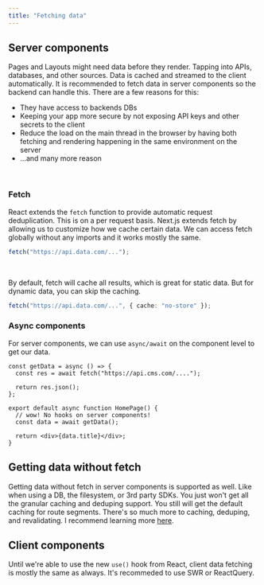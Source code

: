 ```yaml
---
title: "Fetching data"
---
```


## Server components

Pages and Layouts might need data before they render. Tapping into APIs, databases, and other sources. Data is cached and streamed to the client automatically. It is recommended to fetch data in server components so the backend can handle this. There are a few reasons for this:

- They have access to backends DBs
- Keeping your app more secure by not exposing API keys and other secrets to the client
- Reduce the load on the main thread in the browser by having both fetching and rendering happening in the same environment on the server
- ...and many more reason

<br>

### Fetch

React extends the `fetch` function to provide automatic request deduplication. This is on a per request basis. Next.js extends fetch by allowing us to customize how we cache certain data. We can access fetch globally without any imports and it works mostly the same.

```ts
fetch("https://api.data.com/...");
```

<br>

By default, fetch will cache all results, which is great for static data. But for dynamic data, you can skip the caching.

```ts
fetch("https://api.data.com/...", { cache: "no-store" });
```

### Async components

For server components, we can use `async/await` on the component level to get our data.

```tsx
const getData = async () => {
  const res = await fetch("https://api.cms.com/....");

  return res.json();
};

export default async function HomePage() {
  // wow! No hooks on server components!
  const data = await getData();

  return <div>{data.title}</div>;
}
```

## Getting data without fetch

Getting data without fetch in server components is supported as well. Like when using a DB, the filesystem, or 3rd party SDKs. You just won't get all the granular caching and deduping support. You still will get the default caching for route segments. There's so much more to caching, deduping, and revalidating. I recommend learning more [here](https://beta.nextjs.org/docs/data-fetching/caching).

## Client components

Until we're able to use the new `use()` hook from React, client data fetching is mostly the same as always. It's recommeded to use SWR or ReactQuery.
